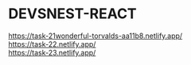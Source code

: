 # DEVSNEST-REACT
https://task-21wonderful-torvalds-aa11b8.netlify.app/
<br>
https://task-22.netlify.app/
<br>
https://task-23.netlify.app/
